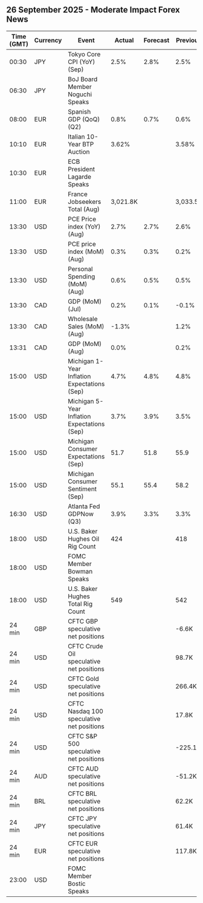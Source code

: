 ## 26 September 2025 - Moderate Impact Forex News

| Time (GMT) | Currency | Event | Actual | Forecast | Previous |
|------|----------|-------|--------|----------|----------|
| 00:30 | JPY | Tokyo Core CPI (YoY) (Sep) | 2.5% | 2.8% | 2.5% |
| 06:30 | JPY | BoJ Board Member Noguchi Speaks |  |  |  |
| 08:00 | EUR | Spanish GDP (QoQ) (Q2) | 0.8% | 0.7% | 0.6% |
| 10:10 | EUR | Italian 10-Year BTP Auction | 3.62% |  | 3.58% |
| 10:30 | EUR | ECB President Lagarde Speaks |  |  |  |
| 11:00 | EUR | France Jobseekers Total (Aug) | 3,021.8K |  | 3,033.5K |
| 13:30 | USD | PCE Price index (YoY) (Aug) | 2.7% | 2.7% | 2.6% |
| 13:30 | USD | PCE price index (MoM) (Aug) | 0.3% | 0.3% | 0.2% |
| 13:30 | USD | Personal Spending (MoM) (Aug) | 0.6% | 0.5% | 0.5% |
| 13:30 | CAD | GDP (MoM) (Jul) | 0.2% | 0.1% | -0.1% |
| 13:30 | CAD | Wholesale Sales (MoM) (Aug) | -1.3% |  | 1.2% |
| 13:31 | CAD | GDP (MoM) (Aug) | 0.0% |  | 0.2% |
| 15:00 | USD | Michigan 1-Year Inflation Expectations (Sep) | 4.7% | 4.8% | 4.8% |
| 15:00 | USD | Michigan 5-Year Inflation Expectations (Sep) | 3.7% | 3.9% | 3.5% |
| 15:00 | USD | Michigan Consumer Expectations (Sep) | 51.7 | 51.8 | 55.9 |
| 15:00 | USD | Michigan Consumer Sentiment (Sep) | 55.1 | 55.4 | 58.2 |
| 16:30 | USD | Atlanta Fed GDPNow (Q3) | 3.9% | 3.3% | 3.3% |
| 18:00 | USD | U.S. Baker Hughes Oil Rig Count | 424 |  | 418 |
| 18:00 | USD | FOMC Member Bowman Speaks |  |  |  |
| 18:00 | USD | U.S. Baker Hughes Total Rig Count | 549 |  | 542 |
| 24 min | GBP | CFTC GBP speculative net positions |  |  | -6.6K |
| 24 min | USD | CFTC Crude Oil speculative net positions |  |  | 98.7K |
| 24 min | USD | CFTC Gold speculative net positions |  |  | 266.4K |
| 24 min | USD | CFTC Nasdaq 100 speculative net positions |  |  | 17.8K |
| 24 min | USD | CFTC S&P 500 speculative net positions |  |  | -225.1K |
| 24 min | AUD | CFTC AUD speculative net positions |  |  | -51.2K |
| 24 min | BRL | CFTC BRL speculative net positions |  |  | 62.2K |
| 24 min | JPY | CFTC JPY speculative net positions |  |  | 61.4K |
| 24 min | EUR | CFTC EUR speculative net positions |  |  | 117.8K |
| 23:00 | USD | FOMC Member Bostic Speaks |  |  |  |
